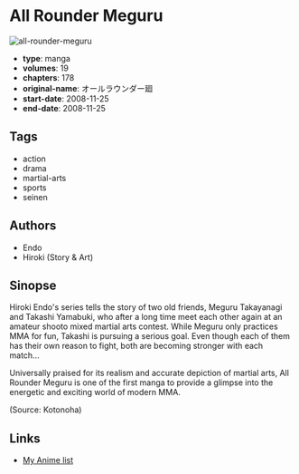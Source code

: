 # All Rounder Meguru

![all-rounder-meguru](https://cdn.myanimelist.net/images/manga/3/63135.jpg)

-   **type**: manga
-   **volumes**: 19
-   **chapters**: 178
-   **original-name**: オールラウンダー廻
-   **start-date**: 2008-11-25
-   **end-date**: 2008-11-25

## Tags

-   action
-   drama
-   martial-arts
-   sports
-   seinen

## Authors

-   Endo
-   Hiroki (Story & Art)

## Sinopse

Hiroki Endo's series tells the story of two old friends, Meguru Takayanagi and Takashi Yamabuki, who after a long time meet each other again at an amateur shooto mixed martial arts contest. While Meguru only practices MMA for fun, Takashi is pursuing a serious goal. Even though each of them has their own reason to fight, both are becoming stronger with each match...

Universally praised for its realism and accurate depiction of martial arts, All Rounder Meguru is one of the first manga to provide a glimpse into the energetic and exciting world of modern MMA.

(Source: Kotonoha)

## Links

-   [My Anime list](https://myanimelist.net/manga/14090/All_Rounder_Meguru)
